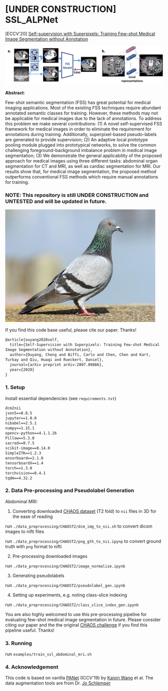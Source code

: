 # [UNDER CONSTRUCTION] SSL_ALPNet

[ECCV'20] [Self-supervision with Superpixels: Training Few-shot Medical Image Segmentation without Annotation](https://arxiv.org/abs/2007.09886v1)

![](./intro.png)

**Abstract**:

Few-shot semantic segmentation (FSS) has great potential for medical imaging applications. Most of the existing FSS techniques require abundant annotated semantic classes for training. However, these methods may not be applicable for medical images due to the lack of annotations. To address this problem we make several contributions: (1) A novel self-supervised FSS framework for medical images in order to eliminate the requirement for annotations during training. Additionally, superpixel-based pseudo-labels are generated to provide supervision; (2) An adaptive local prototype pooling module plugged into prototypical networks, to solve the common challenging foreground-background imbalance problem in medical image segmentation; (3) We demonstrate the general applicability of the proposed approach for medical images using three different tasks: abdominal organ segmentation for CT and MRI, as well as cardiac segmentation for MRI. Our results show that, for medical image segmentation, the proposed method outperforms conventional FSS methods which require manual annotations for training.

### NOTE: This repository is still UNDER CONSTRUCTION and UNTESTED and will be updated in future.
![](./pigeon.jpg)

If you find this code base useful, please cite our paper. Thanks!

```
@article{ouyang2020self,
  title={Self-Supervision with Superpixels: Training Few-shot Medical Image Segmentation without Annotation},
  author={Ouyang, Cheng and Biffi, Carlo and Chen, Chen and Kart, Turkay and Qiu, Huaqi and Rueckert, Daniel},
  journal={arXiv preprint arXiv:2007.09886},
  year={2020}
}
```

### 1. Setup

Install essential dependencies (see `requirements.txt`) 

```
dcm2nii
json5==0.8.5
jupyter==1.0.0
nibabel==2.5.1
numpy==1.15.1
opencv-python==4.1.1.26
Pillow==5.3.0
sacred==0.7.5
scikit-image==0.14.0
SimpleITK==1.2.3
ensorboard==2.1.0
tensorboardX==1.4
torch==1.3.0
torchvision==0.4.1
tqdm==4.32.2
```

### 2. Data Pre-processing and Pseudolabel Generation 

Abdominal MRI:

1. Converting downloaded [CHAOS dataset](https://chaos.grand-challenge.org/) (T2 fold) to `nii` files in 3D for the ease of reading

run `./data_preprocessing/CHAOST2/dcm_img_to_nii.sh` to convert dicom images to nifti files

run `./data_preprocessing/CHAOST2/png_gth_to_nii.ipynp` to convert ground truth with `png` format to nifti

2. Pre-processing downloaded images

run `./data_preprocessing/CHAOST2/image_normalize.ipynb`

3. Generating pseudolabels

run `./data_preprocessing/CHAOST2/pseudolabel_gen.ipynb`

4. Setting up experiments, e.g. noting class-slice indexing

run `./data_preprocessing/CHAOST2/class_slice_index_gen.ipynb`

You are also highly welcomed to use this pre-processing pipeline for evaluating few-shot medical image segmentation in future. Please consider citing our paper and the the original [CHAOS challenge](https://chaos.grand-challenge.org/) if you find this pipeline useful. Thanks! 

### 3. Running

run `examples/train_ssl_abdominal_mri.sh`

### 4. Acknowledgement

This code is based on vanilla [PANet](https://github.com/kaixin96/PANet) (ICCV'19) by [Kaixin Wang](https://github.com/kaixin96) et al. The data augmentation tools are from Dr. [Jo Schlemper](https://github.com/js3611)


